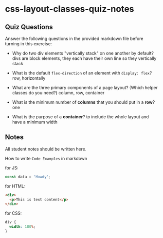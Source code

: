 # css-layout-classes-quiz-notes

## Quiz Questions

Answer the following questions in the provided markdown file before turning in this exercise:

- Why do two div elements "vertically stack" on one another by default?
  divs are block elements, they each have their own line so they vertically stack
- What is the default `flex-direction` of an element with `display: flex`?
  row, horizontally

- What are the three primary components of a page layout? (Which helper classes do you need?)
  column, row, container

- What is the minimum number of **columns** that you should put in a **row**?
  one
- What is the purpose of a **container**?
  to include the whole layout and have a minimum width

## Notes

All student notes should be written here.

How to write `Code Examples` in markdown

for JS:

```javascript
const data = 'Howdy';
```

for HTML:

```html
<div>
  <p>This is text content</p>
</div>
```

for CSS:

```css
div {
  width: 100%;
}
```

